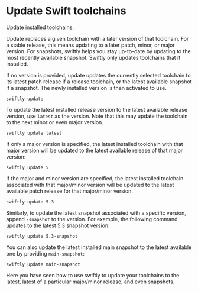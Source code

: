 # Update Swift toolchains

Update installed toolchains.

Update replaces a given toolchain with a later version of that toolchain.
For a stable release, this means updating to a later patch, minor, or major version. 
For snapshots, swiftly helps you stay up-to-date by updating to the most recently available snapshot.
Swiftly only updates toolchains that it installed.

If no version is provided, update updates the currently selected toolchain to its latest patch release if a release toolchain, or the latest available snapshot if a snapshot.
The newly installed version is then activated to use.

```
swiftly update
```

To update the latest installed release version to the latest available release version, use `latest` as the version. 
Note that this may update the toolchain to the next minor or even major version.

```
swiftly update latest
```

If only a major version is specified, the latest installed toolchain with that major version will be updated to the latest available release of that major version:

```
swiftly update 5
```

If the major and minor version are specified, the latest installed toolchain associated with that major/minor version will be updated to the latest available patch release for that major/minor version.

```
swiftly update 5.3
```

Similarly, to update the latest snapshot associated with a specific version, append `-snapshot` to the version. For example, the following command updates to the latest 5.3 snapshot version:

```
swiftly update 5.3-snapshot
```

You can also update the latest installed main snapshot to the latest available one by providing `main-snapshot`:

```
swiftly update main-snapshot
```

Here you have seen how to use swiftly to update your toolchains to the latest, latest of a particular major/minor release, and even snapshots.

